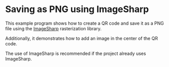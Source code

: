 # Saving as PNG using ImageSharp

This example program shows how to create a QR code and save it as a PNG file using the [ImageSharp](https://github.com/SixLabors/ImageSharp) rasterization library.

Additionally, it demonstrates how to add an image in the center of the QR code.

The use of ImageSharp is recommended if the project already uses ImageSharp.
